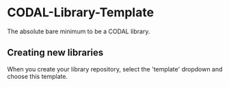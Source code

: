 # CODAL-Library-Template

The absolute bare minimum to be a CODAL library.

## Creating new libraries

When you create your library repository, select the 'template' dropdown and choose this template.